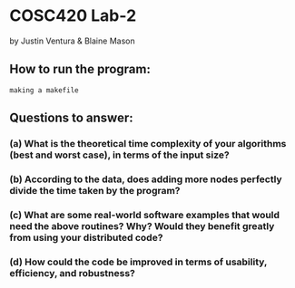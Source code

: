 # COSC420 Lab-2

by Justin Ventura & Blaine Mason

## How to run the program:
<code>making a makefile</code>

## Questions to answer:

### (a) What is the theoretical time complexity of your algorithms (best and worst case), in terms of the input size?

### (b) According to the data, does adding more nodes perfectly divide the time taken by the program?

### (c) What are some real-world software examples that would need the above routines? Why? Would they benefit greatly from using your distributed code?

### (d) How could the code be improved in terms of usability, efficiency, and robustness?
